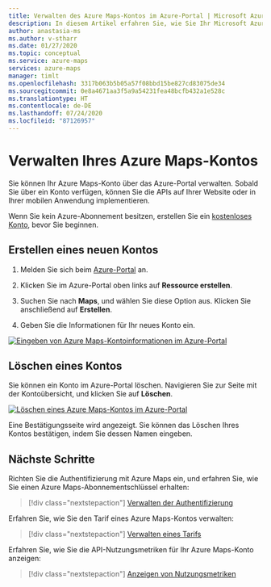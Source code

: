 ```yaml
---
title: Verwalten des Azure Maps-Kontos im Azure-Portal | Microsoft Azure Maps
description: In diesem Artikel erfahren Sie, wie Sie Ihr Microsoft Azure Maps-Konto über das Azure-Portal verwalten.
author: anastasia-ms
ms.author: v-stharr
ms.date: 01/27/2020
ms.topic: conceptual
ms.service: azure-maps
services: azure-maps
manager: timlt
ms.openlocfilehash: 3317b063b5b05a57f08bbd15be827cd83075de34
ms.sourcegitcommit: 0e8a4671aa3f5a9a54231fea48bcfb432a1e528c
ms.translationtype: HT
ms.contentlocale: de-DE
ms.lasthandoff: 07/24/2020
ms.locfileid: "87126957"
---
```

# <a name="manage-your-azure-maps-account"></a>Verwalten Ihres Azure Maps-Kontos

Sie können Ihr Azure Maps-Konto über das Azure-Portal verwalten. Sobald Sie über ein Konto verfügen, können Sie die APIs auf Ihrer Website oder in Ihrer mobilen Anwendung implementieren.

Wenn Sie kein Azure-Abonnement besitzen, erstellen Sie ein [kostenloses Konto](https://azure.microsoft.com/free/?WT.mc_id=A261C142F), bevor Sie beginnen.

## <a name="create-a-new-account"></a>Erstellen eines neuen Kontos

1. Melden Sie sich beim [Azure-Portal](https://portal.azure.com) an.

2. Klicken Sie im Azure-Portal oben links auf **Ressource erstellen**.

3. Suchen Sie nach **Maps**, und wählen Sie diese Option aus. Klicken Sie anschließend auf **Erstellen**.

4. Geben Sie die Informationen für Ihr neues Konto ein.

[![Eingeben von Azure Maps-Kontoinformationen im Azure-Portal](./media/how-to-manage-account-keys/new-account-portal.png)](./media/how-to-manage-account-keys/new-account-portal.png#lightbox)

## <a name="delete-an-account"></a>Löschen eines Kontos

Sie können ein Konto im Azure-Portal löschen. Navigieren Sie zur Seite mit der Kontoübersicht, und klicken Sie auf **Löschen**.

[![Löschen eines Azure Maps-Kontos im Azure-Portal](./media/how-to-manage-account-keys/account-delete-portal.png)](./media/how-to-manage-account-keys/account-delete-portal.png#lightbox)

Eine Bestätigungsseite wird angezeigt. Sie können das Löschen Ihres Kontos bestätigen, indem Sie dessen Namen eingeben.

## <a name="next-steps"></a>Nächste Schritte

Richten Sie die Authentifizierung mit Azure Maps ein, und erfahren Sie, wie Sie einen Azure Maps-Abonnementschlüssel erhalten:
> [!div class="nextstepaction"]
> [Verwalten der Authentifizierung](how-to-manage-authentication.md)

Erfahren Sie, wie Sie den Tarif eines Azure Maps-Kontos verwalten:
> [!div class="nextstepaction"] 
> [Verwalten eines Tarifs](how-to-manage-pricing-tier.md)

Erfahren Sie, wie Sie die API-Nutzungsmetriken für Ihr Azure Maps-Konto anzeigen:
> [!div class="nextstepaction"] 
> [Anzeigen von Nutzungsmetriken](how-to-view-api-usage.md)
